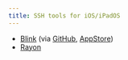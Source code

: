 ```yaml
---
title: SSH tools for iOS/iPadOS
---
```


- [Blink](https://blink.sh) (via [GitHub](https://github.com/blinksh/blink), [AppStore](http://itunes.apple.com/app/id1594898306))
- [Rayon](https://apps.apple.com/us/app/rayon-ssh-server-toolbox/id1609781496)
